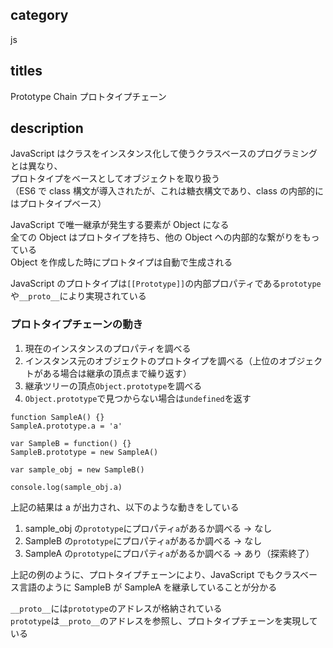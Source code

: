 ## category

js

## titles

Prototype Chain
プロトタイプチェーン

## description

JavaScript はクラスをインスタンス化して使うクラスベースのプログラミングとは異なり、  
プロトタイプをベースとしてオブジェクトを取り扱う  
（ES6 で class 構文が導入されたが、これは糖衣構文であり、class の内部的にはプロトタイプベース）

JavaScript で唯一継承が発生する要素が Object になる  
全ての Object はプロトタイプを持ち、他の Object への内部的な繋がりをもっている  
Object を作成した時にプロトタイプは自動で生成される

JavaScript のプロトタイプは`[[Prototype]]`の内部プロパティである`prototype`や`__proto__`により実現されている

### プロトタイプチェーンの動き

1. 現在のインスタンスのプロパティを調べる
1. インスタンス元のオブジェクトのプロトタイプを調べる（上位のオブジェクトがある場合は継承の頂点まで繰り返す）
1. 継承ツリーの頂点`Object.prototype`を調べる
1. `Object.prototype`で見つからない場合は`undefined`を返す

```js:PrototypeChainSample
function SampleA() {}
SampleA.prototype.a = 'a'

var SampleB = function() {}
SampleB.prototype = new SampleA()

var sample_obj = new SampleB()

console.log(sample_obj.a)
```

上記の結果は a が出力され、以下のような動きをしている

1. sample_obj の`prototype`にプロパティ`a`があるか調べる -> なし
1. SampleB の`prototype`にプロパティ`a`があるか調べる -> なし
1. SampleA の`prototype`にプロパティ`a`があるか調べる -> あり（探索終了）

上記の例のように、プロトタイプチェーンにより、JavaScript でもクラスベース言語のように SampleB が SampleA を継承していることが分かる

`__proto__`には`prototype`のアドレスが格納されている  
`prototype`は`__proto__`のアドレスを参照し、プロトタイプチェーンを実現している
